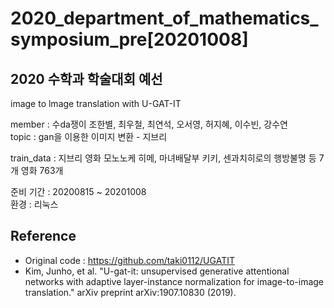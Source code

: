 # 2020_department_of_mathematics_symposium_pre[20201008]

## 2020 수학과 학술대회 예선 
image to lmage translation with U-GAT-IT

member : 수da쟁이 조한별, 최우철, 최연석, 오서영, 허지혜, 이수빈, 강수연<br>
topic : gan을 이용한 이미지 변환 - 지브리

train_data : 지브리 영화 모노노케 히메, 마녀배달부 키키, 센과치히로의 행방불명 등 7개 영화 763개

준비 기간 : 20200815 ~ 20201008 <br>
환경 : 리눅스

## Reference
- Original code : https://github.com/taki0112/UGATIT
- Kim, Junho, et al. "U-gat-it: unsupervised generative attentional networks with adaptive layer-instance normalization for image-to-image translation." arXiv preprint arXiv:1907.10830 (2019).
